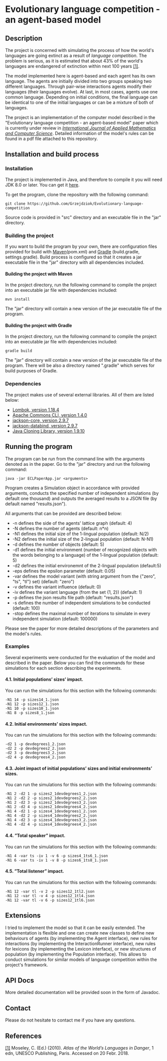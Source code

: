 # Evolutionary language competition - an agent-based model
## Description
The project is concerned with simulating the process of how the world's languages are going extinct as a result of *language competition*. The problem is serious, as it is estimated that about 43% of the world's languages are endangered of extinction within next 100 years [[1]](http://www.unesco.org/languages-atlas/index.php?hl=en&page=atlasmap). 

The model implemented here is agent-based and each agent has its own language. The agents are initially divided into two groups speaking two different languages. Through pair-wise interactions agents modify their languages (their languages evolve). At last, in most cases, agents use one common language. Depending on initial conditions, the final language can be identical to one of the initial languages or can be a mixture of both of languages.

The project is an implementation of the computer model described in the "Evolutionary language competition - an agent-based model" paper which is currently under review in *[International Journal of Applied Mathematics and Computer Science](https://www.amcs.uz.zgora.pl/)*. Detailed information of the model's rules can be found in a pdf file attached to this repository.

## Installation and build process
### Installation
The project is implemented in Java, and therefore to compile it you will need JDK 8.0 or later. You can get it [here](https://www.oracle.com/technetwork/java/javase/downloads/index.html). 

To get the program, clone the repository with the following command:
```
git clone https://github.com/Grzejdziok/Evolutionary-language-competition
```
Source code is provided in "src" directory and an executable file in the "jar" directory.

### Building the project
If you want to build the program by your own, there are configuration files provided for build with [Maven](https://maven.apache.org/)(pom.xml) and [Gradle](https://gradle.org/) (build.gradle, settings.gradle). Build process is configured so that it creates a jar executable file in the "jar" directory with all dependencies included.
#### Building the project with Maven
In the project directory, run the following command to compile the project into an executable jar file with dependencies included:
```
mvn install
```
The "jar" directory will contain a new version of the jar executable file of the program.
#### Building the project with Gradle
In the project directory, run the following command to compile the project into an executable jar file with dependencies included:
```
gradle build
```
The "jar" directory will contain a new version of the jar executable file of the program. There will be also a directory named ".gradle" which serves for build purposes of Gradle.
### Dependencies
The project makes use of several external libraries. All of them are listed below:
- [Lombok, version 1.18.4](https://projectlombok.org/)
- [Apache Commons CLI, version 1.4.0](https://commons.apache.org/proper/commons-cli)
- [jackson-core, version 2.9.7](https://github.com/FasterXML/jackson-core)
- [jackson-databind, version 2.9.7](https://github.com/FasterXML/jackson-databind)
- [Java Cloning Library, version 1.9.10](https://github.com/kostaskougios/cloning)
## Running the program
The program can be run from the command line with the arguments denoted as in the paper. Go to the "jar" directory and run the following command:
```
java -jar ECLPaperApp.jar <arguments>
```
Program creates a Simulation object in accordance with provided arguments, conducts the specified number of independent simulations (by default one thousand) and outputs the averaged results to a JSON file (by default named "results.json").

All arguments that can be provided are described below:
- -n defines the side of the agents' lattice graph (default: 4)
- -N defines the number of agents (default: n*n)
- -N1 defines the initial size of the 1-lingual population (default: N/2)
- -N2 defines the initial size of the 2-lingual population (default: N-N1)
- -d defines the number of objects (default: 5)
- -d1 defines the initial environment (number of recognized objects with the words belonging to a language) of the 1-lingual population (default: 5)
- -d2 defines the initial environemnt of the 2-lingual population (default:5)
- -eps defines the epsilon parameter (default: 0.05)
- -var defines the model variant (with string argument from the {"zero", "ts", "tl"} set) (default: "zero")
- -v defines the variant influence (default: 0)
- -iv defines the variant language (from the set {1, 2}) (default: 1)
- -p defines the json results file path (default: "results.json")
- -s defines the number of independent simulations to be conducted (default: 100)
- -stop defines the maximal number of iterations to simulate in every independent simulation (default: 100000)

Please see the paper for more detailed descriptions of the parameters and the model's rules.

### Examples
Several experiments were conducted for the evaluation of the model and described in the paper. Below you can find the commands for these simulations for each section describing the experiments.

#### 4.1. Initial populations’ sizes’ impact.
You can run the simulations for this section with the following commands:
```
-N1 14 -p sizes14_1.json
-N1 12 -p sizes12_1.json
-N1 10 -p sizes10_1.json
-N1 8 -p sizes8_1.json
```
#### 4.2. Initial environments’ sizes impact.
You can run the simulations for this section with the following commands:
```
-d2 1 -p devdegrees1_2.json
-d2 2 -p devdegrees2_2.json
-d2 3 -p devdegrees3_2.json
-d2 4 -p devdegrees4_2.json
```
#### 4.3. Joint impact of initial populations’ sizes and initial environments’ sizes.
You can run the simulations for this section with the following commands:
```
-N1 2 -d2 1 -p sizes2_1devdegrees1_2.json
-N1 2 -d2 2 -p sizes2_1devdegrees2_2.json
-N1 2 -d2 3 -p sizes2_1devdegrees3_2.json
-N1 2 -d2 4 -p sizes2_1devdegrees4_2.json
-N1 4 -d2 1 -p sizes4_1devdegrees1_2.json
-N1 4 -d2 2 -p sizes4_1devdegrees2_2.json
-N1 4 -d2 3 -p sizes4_1devdegrees3_2.json
-N1 4 -d2 4 -p sizes4_1devdegrees4_2.json
```
#### 4.4. ”Total speaker” impact.
You can run the simulations for this section with the following commands:
```
-N1 4 -var ts -iv 1 -v 6 -p sizes4_1ts6_1.json 
-N1 6 -var ts -iv 1 -v 8 -p sizes6_1ts8_1.json
```
#### 4.5. ”Total listener” impact.
You can run the simulations for this section with the following commands:
```
-N1 12 -var tl -v 2 -p sizes12_1tl2.json
-N1 12 -var tl -v 4 -p sizes12_1tl4.json
-N1 12 -var tl -v 6 -p sizes12_1tl6.json
```
## Extensions
I tried to implement the model so that it can be easily extended. The implementation is flexible and one can create new classes to define new behaviours of agents (by implementing the Agent interface), new rules for interactions (by implementing the InteractionRunner interface), new rules for lexicons (by implementing the Lexicon interface), or new structures of population (by implementing the Population interface). This allows to conduct simulations for similar models of language competition within the project's framework.
## API Docs
More detailed documentation will be provided soon in the form of Javadoc.
## Contact
Please do not hesitate to contact me if you have any questions.
## References
[[1]](http://www.unesco.org/languages-atlas/index.php?hl=en&page=atlasmap) Moseley, C. (Ed.) (2010). *Atlas of the World’s Languages in Danger*, 1 edn, UNESCO Publishing, Paris. Accessed on 20 Febr. 2018.
